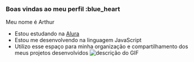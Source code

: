### Boas vindas ao meu perfil :blue_heart

Meu nome é Arthur
- Estou estudando na [Alura](https://www.alura.com.br)
- Estou me desenvolvendo na linguagem JavaScript
- Utilizo esse espaço para minha organização e
compartilhamento dos meus projetos desenvolvidos
![descrição do GIF](https://media.tenor.com/qNpmiGS_wawAAAAM/neymar-jr.gif)

